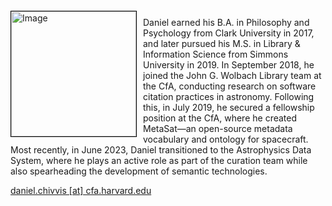 
<img src="{{ site.baseurl }}/about/team/img/dchivvis.png" height="200" width="200" alt="Image" style="float: left; margin: 4px 10px 0px 0px; border: 1px solid #000000;">

Daniel earned his B.A. in Philosophy and Psychology from Clark University in 2017, and later pursued his M.S. in Library & Information Science from Simmons University in 2019. In September 2018, he joined the John G. Wolbach Library team at the CfA, conducting research on software citation practices in astronomy. Following this, in July 2019, he secured a fellowship position at the CfA, where he created MetaSat—an open-source metadata vocabulary and ontology for spacecraft. Most recently, in June 2023, Daniel transitioned to the Astrophysics Data System, where he plays an active role as part of the curation team while also spearheading the development of semantic technologies.

[daniel.chivvis [at] cfa.harvard.edu](mailto:daniel.chivvis@cfa.harvard.edu)
